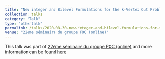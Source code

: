 ```yaml
---
title: "New integer and Bilevel Formulations for the k-Vertex Cut Problem"
collection: talks
category: "Talk"
type: "othertalk"
permalink: /talks/2020-08-30-new-integer-and-bilevel-formulations-for-the-k-vertex-cut-problem
venue: "22ème séminaire du groupe POC (online)"
---
```


This talk was part of [22ème séminaire du groupe POC (online)](https://www.lamsade.dauphine.fr/poc/?q=node/72) and more information can be found [here](https://www.youtube.com/watch?v=v66IrAejl7k&feature=youtu.be)
